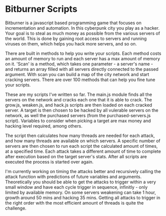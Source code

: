 # Bitburner Scripts
Bitburner is a javascript based programming game that focuses on incrementation and automation. In this cyberpunk city you play as a hacker. Your goal is to steal as much money as possible from the various servers of the world. This is done by gaining root access to servers and running viruses on them, which helps you hack more servers, and so on.

There are built in methods to help you write your scripts. Each method costs an amount of memory to run and each server has a max amount of memory on it. 'Scan' is a method, which takes one parameter - a server's name - and returns an array filled with all servers directly connected to the passed argument. With scan you can build a map of the city network and start cracking servers. There are over 100 methods that can help you fine tune your scripts.

These are my scripts I've written so far. The main.js module finds all the servers on the network and cracks each one that it is able to crack. The grow.js, weaken.js, and hack.js scripts are then loaded on each cracked server. A target is then chosen to be hacked by all vulerable servers on the network, as well the purchased servers (from the purchased-servers.js script). Variables to consider when picking a target are max money and hacking level required, among others.

The script then calculates how many threads are needed for each attack, and how many threads are available on which servers. A specific number of servers are then chosen to run each script the calculated amount of times, at a specified time. Each attack takes a different amount of time to complete after execution based on the target server's stats. After all scripts are executed the process is started over again.

I'm currently working on timing the attacks better and recursively calling the attack function with predictions of future variables and arguments. Theoretically you should be able to get the attacks to trigger within a very small window and have each cycle trigger in sequence, infinitly - only limited by available memory. On some servers weakening can take 1 hour, growth around 50 mins and hacking 35 mins. Getting all attacks to trigger in the right order with the most efficient amount of threads is quite the challenge.
